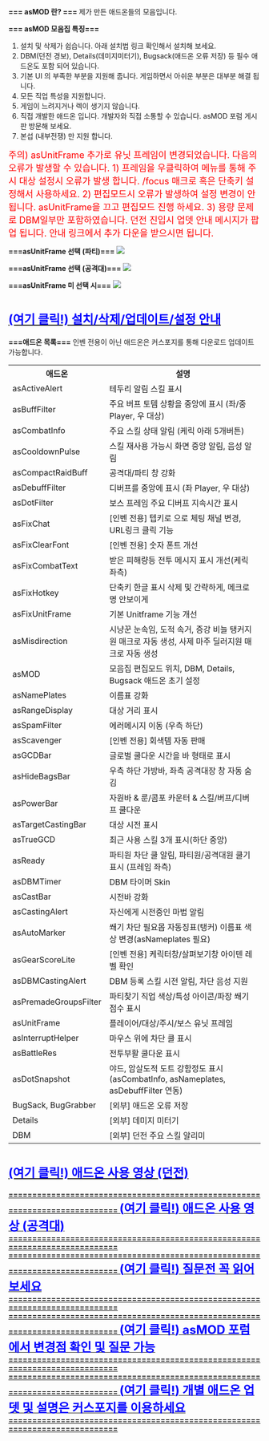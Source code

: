 <b>=== asMOD 란? === </b>
제가 만든 애드온들의 모음입니다. 
    
<b>=== asMOD 모음집 특징=== </b>
1. 설치 및 삭제가 쉽습니다. 아래 설치법 링크 확인해서 설치해 보세요. 
2. DBM(던전 경보), Details(데미지미터기), Bugsack(애드온 오류 저장) 등 필수 애드온도 포함 되어 있습니다.
3. 기본 UI 의 부족한 부분을 지원해 줍니다. 게임하면서 아쉬운 부분은 대부분 해결 됩니다.
4. 모든 직업 특성을 지원합니다. 
5. 게임이 느려지거나 렉이 생기지 않습니다.
6. 직접 개발한 애드온 입니다. 개발자와 직접 소통할 수 있습니다. asMOD 포럼 게시판 방문해 보세요.
7. 본섭 (내부전쟁) 만 지원 합니다.

<font color="#ff0000" size="4">
주의) asUnitFrame 추가로 유닛 프레임이 변경되었습니다. 다음의 오류가 발생할 수 있습니다.
1) 프레임을 우클릭하여 메뉴를 통해 주시 대상 설정시 오류가 발생 합니다. /focus 매크로 혹은 단축키 설정해서 사용하세요.
2) 편집모드시 오류가 발생하여 설정 변경이 안됩니다. asUnitFrame을 끄고 편집모드 진행 하세요.
3) 용량 문제로 DBM일부만 포함하였습니다. 던전 진입시 업뎃 안내 메시지가 팝업 됩니다. 안내 링크에서 추가 다운을 받으시면 됩니다.
</font>

<b>===asUnitFrame 선택 (파티)===</b>
<img src="https://upload3.inven.co.kr/upload/2025/03/09/bbs/i1301564971.jpg">

<b>===asUnitFrame 선택 (공격대)===</b>
<img src="https://upload3.inven.co.kr/upload/2025/03/09/bbs/i1255227993.jpg">


<b>===asUnitFrame 미 선택 시===</b>
<img src="https://upload3.inven.co.kr/upload/2024/11/17/bbs/i1592006461.jpg">

<a href="https://www.inven.co.kr/board/wow/5288/1078" target="_BLANK"><b> 
============================================================================
<font color="#0000ff" size="5">(여기 클릭!) 설치/삭제/업데이트/설정 안내</font>
============================================================================
</b>
</a>

<b>===애드온 목록===</b>
인벤 전용이 아닌 애드온은 커스포지를 통해 다운로드 업데이트 가능합니다.

<table><tbody><tr><th>애드온</th><th>설명</th></tr><tr><td>asActiveAlert</td><td>테두리 알림 스킬 표시</td></tr><tr><td>asBuffFilter</td><td>주요 버프 토템 상황을 중앙에 표시 (좌/중 Player, 우 대상)</td></tr><tr><td>asCombatInfo</td><td>주요 스킬 상태 알림 (케릭 아래 5개버튼)</td></tr><tr><td>asCooldownPulse</td><td>스킬 재사용 가능시 화면 중앙 알림, 음성 알림</td></tr><tr><td>asCompactRaidBuff</td><td>공격대/파티 창 강화</td></tr><tr><td>asDebuffFilter</td><td>디버프를 중앙에 표시 (좌 Player, 우 대상)</td></tr><tr><td>asDotFilter</td><td>보스 프레임 주요 디버프 지속시간 표시</td></tr><tr><td>asFixChat</td><td>[인벤 전용] 텝키로 으로 체팅 채널 변경, URL링크 클릭 기능</td></tr><tr><td>asFixClearFont</td><td>[인벤 전용] 숫자 폰트 개선</td></tr><tr><td>asFixCombatText</td><td>받은 피해량등 전투 메시지 표시 개선(케릭 좌측)</td></tr><tr><td>asFixHotkey</td><td>단축키 한글 표시 삭제 및 간략하게, 메크로명 안보이게</td></tr><tr><td>asFixUnitFrame</td><td>기본 Unitframe 기능 개선</td></tr><tr><td>asMisdirection</td><td>시냥꾼 눈속임, 도적 속거, 증강 비늘 탱커지원 매크로 자동 생성, 사제 마주 딜러지원 매크로 자동 생성</td></tr><tr><td>asMOD</td><td>모음집 편집모드 위치, DBM, Details, Bugsack 애드온 초기 설정</td></tr><tr><td>asNamePlates</td><td>이름표 강화</td></tr><tr><td>asRangeDisplay</td><td>대상 거리 표시</td></tr><tr><td>asSpamFilter</td><td>에러메시지 이동 (우측 하단)</td></tr><tr><td>asScavenger</td><td>[인벤 전용] 회색템 자동 판매</td></tr><tr><td>asGCDBar</td><td>글로벌 쿨다운 시간을 바 형태로 표시</td></tr><tr><td>asHideBagsBar</td><td>우측 하단 가방바, 좌측 공격대장 창 자동 숨김</td></tr><tr><td>asPowerBar</td><td>자원바 &amp; 룬/콤포 카운터 &amp; 스킬/버프/디버프 쿨다운</td></tr><tr><td>asTargetCastingBar</td><td>대상 시전 표시</td></tr><tr><td>asTrueGCD</td><td>최근 사용 스킬 3개 표시(하단 중앙)</td></tr><tr><td>asReady</td><td>파티원 차단 쿨 알림, 파티원/공격대원 쿨기 표시 (프레임 좌측)</td></tr><tr><td>asDBMTimer</td><td>DBM 타이머 Skin</td></tr><tr><td>asCastBar</td><td>시전바 강화</td></tr><tr><td>asCastingAlert</td><td>자신에게 시전중인 마법 알림</td></tr><tr><td>asAutoMarker</td><td>쐐기 차단 필요몹 자동징표(탱커) 이름표 색상 변경(asNameplates 필요)</td></tr><tr><td>asGearScoreLite</td><td>[인벤 전용] 케릭터창/살펴보기창 아이텐 레벨 확인</td></tr><tr><td>asDBMCastingAlert</td><td>DBM 등록 스킬 시전 알림, 차단 음성 지원</td></tr><tr><td>asPremadeGroupsFilter</td><td>파티찾기 직업 색상/특성 아이콘/파장 쐐기 점수 표시</td></tr><tr><td>asUnitFrame</td><td>플레이어/대상/주시/보스 유닛 프레임</td></tr><tr><td>asInterruptHelper</td><td>마우스 위에 차단 쿨 표시</td></tr><tr><td>asBattleRes</td><td>전투부활 쿨다운 표시</td></tr><tr><td>asDotSnapshot</td><td>야드, 암살도적 도트 강함정도 표시 (asCombatInfo, asNameplates, asDebuffFilter 연동)</td></tr><tr><td>BugSack, BugGrabber</td><td>[외부] 애드온 오류 저장</td></tr><tr><td>Details</td><td>[외부] 데미지 미터기</td></tr><tr><td>DBM</td><td>[외부] 던전 주요 스킬 알리미</td></tr></tbody></table>

<a href="https://youtu.be/0jAxmp-mTZY?si=jLZptNcWFPc9amB9" target="_BLANK"><b> 
============================================================================
<font color="#0000ff" size="5">(여기 클릭!) 애드온 사용 영상 (던전)</font>
============================================================================
</b>
</a><a href="https://youtu.be/lll2kkC3BlA?si=TWIUz-rIgHe8K_pk" target="_BLANK"><b> 
============================================================================
<font color="#0000ff" size="5">(여기 클릭!) 애드온 사용 영상 (공격대)</font>
============================================================================
</b>
</a><a href="http://www.inven.co.kr/board/wow/5288/24" target="_BLANK"><b> 
============================================================================
<font color="#0000ff" size="5">(여기 클릭!) 질문전 꼭 읽어 보세요</font>
============================================================================
</b>
</a>
<a href="http://www.inven.co.kr/board/wow/5288" target="_BLANK">
<b>
============================================================================
<font color="#0000ff" size="5">(여기 클릭!) asMOD 포럼에서 변경점 확인 및 질문 가능 </font>
============================================================================
</b>
</a>

<a href="https://www.curseforge.com/members/asmod_kr/projects" target="_BLANK">
<b>
============================================================================
<font color="#0000ff" size="5">(여기 클릭!) 개별 애드온 업뎃 및 설명은 커스포지를 이용하세요 </font>
============================================================================
</b>
</a>
